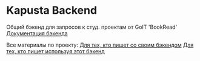 # Kapusta Backend

Общий бэкенд для запросов к студ. проектам от GoIT 'BookRead'
[Документация бэкенда](https://bookread-backend.goit.global/api-docs/)

Все материалы по проекту:
[Для тех, кто пишет со своим бэкендом](https://docs.google.com/spreadsheets/d/1pIax8EOYXCl2mWWGWXZWlzqaiMKH_LMxsNjpQmtG7wg/edit?usp=sharing)
[Для тех, кто пишет используя этот бэкенд](https://docs.google.com/spreadsheets/d/1L1I9LDcUibK_P7T6KlhSppXP0Lp6JtLSormamJ8ZXFk/edit?usp=sharing)
